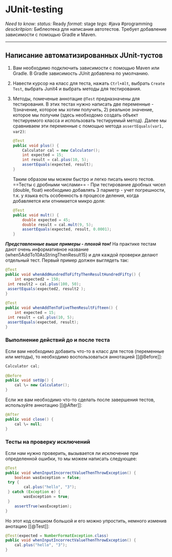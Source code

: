 # JUnit-testing
*Need to know:*
*status:* Ready
*format:* stage
*tegs:* #java #programming 
*desckritpion:* Библеотека для написания автотестов. Требует добавление зависимости с помощью Gradle и Maven.

---
## Написание автоматизированных JUnit-тустов
1. Вам необходимо подключить зависимости с помощью Maven или Gradle. В Gradle зависимость JUnit добавлена по умолчанию.
2. Навести курсор на класс для теста, нажать `Ctrl+Alt`, выбрать `Create Test`, выбрать Junit4 и выбрать методы для тестирования.
3. Методы, помеченые аннотацие `@Test` предназначены для тестирования. В этих тестах нужно написать две переменные - 1)значение, которое мы хотим получить, 2) реальное значение, которое мы получим (здесь необходомо создать объект тестируемого класса и использовать тестируемый метод). Далее мы сравниваем эти переменные с помощью метода `assertEquals(var1, var2)`:
	```java
	@Test  
	public void plus() {  
		Calculator cal = new Calculator();  
		int expected = 15;  
		int result = cal.plus(10, 5);   
		assertEquals(expected, result);  
	}
	```
	
	Таким образом мы можем быстро и легко писать много тестов.
	==Тесты с дробными числами== - При тестирование дробных чисел (double, float) необходимо добавлять 3 парметр - учет погрешности, т.к. у языка есть особенность в процессе деления, когда добавляется или отнимается микро доля:
	```java
	@Test  
	public void mult() {  
		double expected = 45;  
		double result = cal.mult(9, 5);  
		assertEquals(expected, result, 0.0001);    
	}
	```

***Представленные выше примеры - плохой тон!*** На практике тестам дают очень информативное название (when5AddTo10AsStringThenResult15) и для каждой проверки делают отдельный тест. Первый пример должен выглядеть так:
```java
@Test  
public void whenAddHundredToFiftyThenResultHundredFifty() {  
    int expected2 = 150;  
 int result2 = cal.plus(100, 50);  
 assertEquals(expected2, result2 );  
}  
  
@Test  
public void whenAddTenToFiveThenResultFifteen() {  
    int expected = 15;  
 int result = cal.plus(10, 5);  
 assertEquals(expected, result);  
}
```

### Выполнение действий до и после теста
Если вам необходимо добавить что-то в класс для тестов (переменные или методы), то необходимо воспользоваться аннотацией [[@Before]]:

```Java
Calculator cal;  
  
@Before  
public void setUp() {  
    cal \= new Calculator();  
}
```

Если же вам необходимо что-то сделать после завершения тестов, используйте аннотацию [[@After]]:
```java
@After  
public void close() {  
    cal \= null;  
}
```
 
### Тесты на проверку исключений
Если нам нужно проверить, вызывается ли исключение при определенной ошибки, то мы можем написать следующее:

```java
@Test  
public void whenInputIncorrectValueThenThrowException() {  
    boolean wasException = false;  
 try {  
        cal.plus("hello", "3");  
 } catch (Exception e) {  
        wasException = true;  
 }  
    assertTrue(wasException);  
}
```

Но этот код слишком большой и его можно упростить, немного изменив анотацию [[@Test]]:
```java
@Test(expected = NumberFormatException.class)  
public void whenInputIncorrectValueThenThrowException() {  
    cal.plus("hello", "3");  
}
```